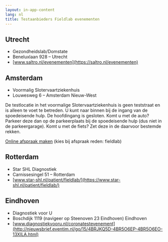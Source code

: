 ```yaml
---
layout: in-app-content
lang: nl
title: Testaanbieders Fieldlab evenementen
---
```


## Utrecht
 -  Gezondheidslab/Domstate
 -  Beneluxlaan 928 – Utrecht 
 -  [www.saltro.nl/evenementen](https://saltro.nl/evenementen)

 ## Amsterdam
 -  Voormalig Slotervaartziekenhuis
 -  Louwesweg 6 – Amsterdam Nieuw-West
 
 De testlocatie in het voormalige Slotervaartziekenhuis is geen teststraat en is alleen te voet te betreden. U kunt naar binnen bij de ingang van de spoedeisende hulp. De hoofdingang is gesloten. Komt u met de auto? Parkeer deze dan op de parkeerplaats bij de spoedeisende hulp (dus niet in de parkeergarage). Komt u met de fiets? Zet deze in de daarvoor bestemde rekken.

 [Online afspraak maken](https://atalmedial.prikafspraak.nl/widget/) (kies bij afspraak reden: fieldlab)

 ## Rotterdam
 -  Star SHL Diagnostiek
 -  Carnissesingel 51 – Rotterdam
 -  [www.star-shl.nl/patient/fieldlab/](https://www.star-shl.nl/patient/fieldlab/)

 ## Eindhoven
 -  Diagnostiek voor U
 -  Boschdijk 1119 (navigeer op Steenoven 23 Eindhoven) Eindhoven
 -  [www.diagnostiekvooru.nl/coronatestevenement](http://nieuwsbrief.eventim.nl/go/15/4BRJKQ5D-4BR5O6EP-4BR5O6EO-13XILA.html)

